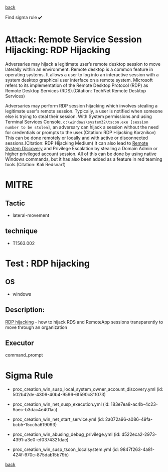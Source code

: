 
[back](../index.md)

Find sigma rule :heavy_check_mark: 

# Attack: Remote Service Session Hijacking: RDP Hijacking 

Adversaries may hijack a legitimate user’s remote desktop session to move laterally within an environment. Remote desktop is a common feature in operating systems. It allows a user to log into an interactive session with a system desktop graphical user interface on a remote system. Microsoft refers to its implementation of the Remote Desktop Protocol (RDP) as Remote Desktop Services (RDS).(Citation: TechNet Remote Desktop Services)

Adversaries may perform RDP session hijacking which involves stealing a legitimate user's remote session. Typically, a user is notified when someone else is trying to steal their session. With System permissions and using Terminal Services Console, `c:\windows\system32\tscon.exe [session number to be stolen]`, an adversary can hijack a session without the need for credentials or prompts to the user.(Citation: RDP Hijacking Korznikov) This can be done remotely or locally and with active or disconnected sessions.(Citation: RDP Hijacking Medium) It can also lead to [Remote System Discovery](https://attack.mitre.org/techniques/T1018) and Privilege Escalation by stealing a Domain Admin or higher privileged account session. All of this can be done by using native Windows commands, but it has also been added as a feature in red teaming tools.(Citation: Kali Redsnarf)

# MITRE
## Tactic
  - lateral-movement


## technique
  - T1563.002


# Test : RDP hijacking
## OS
  - windows


## Description:
[RDP hijacking](https://medium.com/@networksecurity/rdp-hijacking-how-to-hijack-rds-and-remoteapp-sessions-transparently-to-move-through-an-da2a1e73a5f6) - how to hijack RDS and RemoteApp sessions transparently to move through an organization


## Executor
command_prompt

# Sigma Rule
 - proc_creation_win_susp_local_system_owner_account_discovery.yml (id: 502b42de-4306-40b4-9596-6f590c81f073)

 - proc_creation_win_net_susp_execution.yml (id: 183e7ea8-ac4b-4c23-9aec-b3dac4e401ac)

 - proc_creation_win_net_start_service.yml (id: 2a072a96-a086-49fa-bcb5-15cc5a619093)

 - proc_creation_win_abusing_debug_privilege.yml (id: d522eca2-2973-4391-a3e0-ef0374321dae)

 - proc_creation_win_susp_tscon_localsystem.yml (id: 9847f263-4a81-424f-970c-875dab15b79b)



[back](../index.md)
